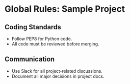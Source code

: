# Global Rules: Sample Project

## Coding Standards
- Follow PEP8 for Python code.
- All code must be reviewed before merging.
 
## Communication
- Use Slack for all project-related discussions.
- Document all major decisions in project docs. 